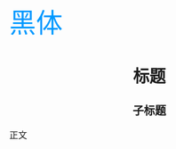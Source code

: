 <!DOCTYPE html>

<font color=#0099ff size=12 face="黑体">黑体</font>

<html>
<head>
<meta charset="utf-8">
<style>
h1 {
    font-size: 22pt;
    font-family: SimHei;
    text-align:center;
}
h2 {
    font-size: 15pt;
    font-family: SimSun;
    text-align:center;
}
p {
    font-size: 12pt;
    font-family: SimSun;
}
</style>
</head>

<body>

<h1>标题</h1>
<h2>子标题</h2>
<p>正文</p>

</body>
</html>